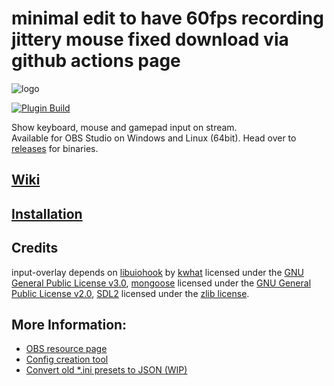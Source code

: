 # minimal edit to have 60fps recording jittery mouse fixed download via github actions page

![logo](https://i.imgur.com/nPgpsRx.png)

[![Plugin Build](https://github.com/univrsal/input-overlay/actions/workflows/main.yml/badge.svg)](https://github.com/univrsal/input-overlay/actions/workflows/main.yml)

Show keyboard, mouse and gamepad input on stream.\
Available for OBS Studio on Windows and Linux (64bit).
Head over to [releases](https://github.com/univrsal/input-overlay/releases) for binaries.

## [Wiki](https://github.com/univrsal/input-overlay/wiki)
## [Installation](https://github.com/univrsal/input-overlay/wiki/Installation)
## Credits
input-overlay depends on [libuiohook](https://github.com/kwhat/libuiohook) by [kwhat](https://github.com/kwhat) licensed under the [GNU General Public License v3.0](https://www.gnu.org/licenses/gpl-3.0.txt), [mongoose](https://github.com/cesanta/mongoose) licensed under the [GNU General Public License v2.0](https://www.gnu.org/licenses/gpl-2.0.txt), [SDL2](https://libsdl.org) licensed under the [zlib license](https://www.zlib.net/zlib_license.html).

## More Information:
- [OBS resource page](https://obsproject.com/forum/resources/input-overlay.552/)
- [Config creation tool](https://univrsal.github.io/input-overlay/cct/)
- [Convert old *.ini presets to JSON (WIP)](https://univrsal.github.io/input-overlay/converter/)
